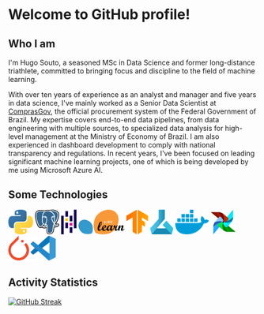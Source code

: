 # Welcome to GitHub profile!

## Who I am

I'm Hugo Souto, a seasoned MSc in Data Science and former long-distance triathlete, committed to bringing focus and discipline to the field of machine learning.

With over ten years of experience as an analyst and manager and five years in data science, I've mainly worked as a Senior Data Scientist at [ComprasGov](www.gov.br/compras), the official procurement system of the Federal Government of Brazil. My expertise covers end-to-end data pipelines, from data engineering with multiple sources, to specialized data analysis for high-level management at the Ministry of Economy of Brazil. I am also experienced in dashboard development to comply with national transparency and regulations. In recent years, I've been focused on leading significant machine learning projects, one of which is being developed by me using Microsoft Azure AI.

## Some Technologies

<img src="img/python.png" height="50" title="Python" alt="Python Logo"/>
<img src="img/postgres.png" height="50" title="PostreSQL" alt="PostreSQL Logo"/>
<img src="img/pandas.png" height="50" title="Pandas" alt="Pandas"/>
<img src="img/scikitlearn.png" height="50" title="Scikit-Learn" alt="Scikit-Learn Logo"/>
<img src="img/tensorflow.png" height="50" title="TensorFlow" alt="TensorFlow Logo"/>

<img src="img/azureml.png" height="50" title="Microsoft Azure Machine Learning" alt="Microsoft Azure Machine Learning Logo"/>
<img src="img/docker.png" height="50" title="Docker" alt="Docker Logo"/>
<img src="img/airflow.png" height="50" height="50%" title="Airflow" alt="Airflow Logo" style="position:relative;top:20%;"/></span>
<img src="img/pytorch.png" height="50" title="PyTorch" alt="PyTorch Logo"/>
<img src="img/vscode.png" height="50" title="VS Code" alt="VS Code Logo"/>

## Activity Statistics

[![GitHub Streak](https://streak-stats.demolab.com?user=hugosouto&theme=whatsapp-dark&hide_border=true)](https://git.io/streak-stats)

